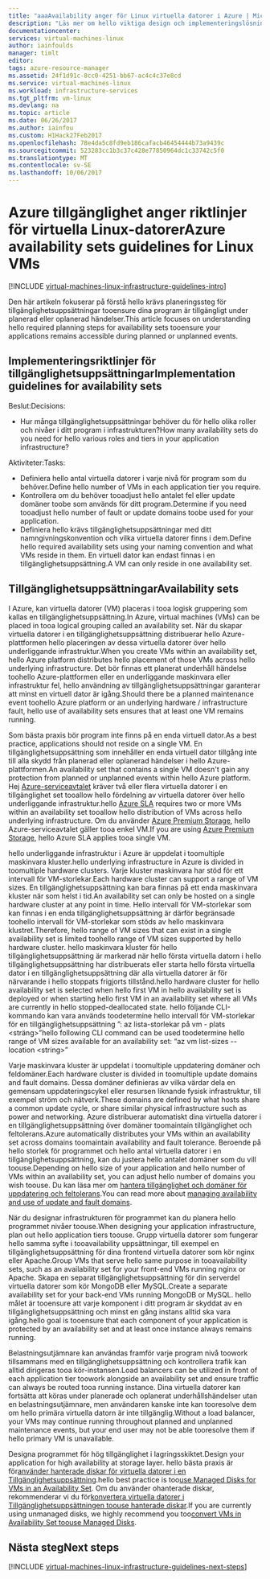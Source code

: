 ```yaml
---
title: "aaaAvailability anger för Linux virtuella datorer i Azure | Microsoft Docs"
description: "Läs mer om hello viktiga design och implementeringslösning riktlinjer för att distribuera Tillgänglighetsuppsättningar i Azure infrastrukturtjänster."
documentationcenter: 
services: virtual-machines-linux
author: iainfoulds
manager: timlt
editor: 
tags: azure-resource-manager
ms.assetid: 24f1d91c-8cc0-4251-bb67-ac4c4c37e8cd
ms.service: virtual-machines-linux
ms.workload: infrastructure-services
ms.tgt_pltfrm: vm-linux
ms.devlang: na
ms.topic: article
ms.date: 06/26/2017
ms.author: iainfou
ms.custom: H1Hack27Feb2017
ms.openlocfilehash: 78e4da5c8fd9eb186cafacb46454444b73a9439c
ms.sourcegitcommit: 523283cc1b3c37c428e77850964dc1c33742c5f0
ms.translationtype: MT
ms.contentlocale: sv-SE
ms.lasthandoff: 10/06/2017
---
```

# <a name="azure-availability-sets-guidelines-for-linux-vms"></a><span data-ttu-id="ffb87-103">Azure tillgänglighet anger riktlinjer för virtuella Linux-datorer</span><span class="sxs-lookup"><span data-stu-id="ffb87-103">Azure availability sets guidelines for Linux VMs</span></span>

[!INCLUDE [virtual-machines-linux-infrastructure-guidelines-intro](../../../includes/virtual-machines-linux-infrastructure-guidelines-intro.md)]

<span data-ttu-id="ffb87-104">Den här artikeln fokuserar på förstå hello krävs planeringssteg för tillgänglighetsuppsättningar tooensure dina program är tillgängligt under planerad eller oplanerad händelser.</span><span class="sxs-lookup"><span data-stu-id="ffb87-104">This article focuses on understanding hello required planning steps for availability sets tooensure your applications remains accessible during planned or unplanned events.</span></span>

## <a name="implementation-guidelines-for-availability-sets"></a><span data-ttu-id="ffb87-105">Implementeringsriktlinjer för tillgänglighetsuppsättningar</span><span class="sxs-lookup"><span data-stu-id="ffb87-105">Implementation guidelines for availability sets</span></span>
<span data-ttu-id="ffb87-106">Beslut:</span><span class="sxs-lookup"><span data-stu-id="ffb87-106">Decisions:</span></span>

* <span data-ttu-id="ffb87-107">Hur många tillgänglighetsuppsättningar behöver du för hello olika roller och nivåer i ditt program i infrastrukturen?</span><span class="sxs-lookup"><span data-stu-id="ffb87-107">How many availability sets do you need for hello various roles and tiers in your application infrastructure?</span></span>

<span data-ttu-id="ffb87-108">Aktiviteter:</span><span class="sxs-lookup"><span data-stu-id="ffb87-108">Tasks:</span></span>

* <span data-ttu-id="ffb87-109">Definiera hello antal virtuella datorer i varje nivå för program som du behöver.</span><span class="sxs-lookup"><span data-stu-id="ffb87-109">Define hello number of VMs in each application tier you require.</span></span>
* <span data-ttu-id="ffb87-110">Kontrollera om du behöver tooadjust hello antalet fel eller update domäner toobe som används för ditt program.</span><span class="sxs-lookup"><span data-stu-id="ffb87-110">Determine if you need tooadjust hello number of fault or update domains toobe used for your application.</span></span>
* <span data-ttu-id="ffb87-111">Definiera hello krävs tillgänglighetsuppsättningar med ditt namngivningskonvention och vilka virtuella datorer finns i dem.</span><span class="sxs-lookup"><span data-stu-id="ffb87-111">Define hello required availability sets using your naming convention and what VMs reside in them.</span></span> <span data-ttu-id="ffb87-112">En virtuell dator kan endast finnas i en tillgänglighetsuppsättning.</span><span class="sxs-lookup"><span data-stu-id="ffb87-112">A VM can only reside in one availability set.</span></span> 

## <a name="availability-sets"></a><span data-ttu-id="ffb87-113">Tillgänglighetsuppsättningar</span><span class="sxs-lookup"><span data-stu-id="ffb87-113">Availability sets</span></span>
<span data-ttu-id="ffb87-114">I Azure, kan virtuella datorer (VM) placeras i tooa logisk gruppering som kallas en tillgänglighetsuppsättning.</span><span class="sxs-lookup"><span data-stu-id="ffb87-114">In Azure, virtual machines (VMs) can be placed in tooa logical grouping called an availability set.</span></span> <span data-ttu-id="ffb87-115">När du skapar virtuella datorer i en tillgänglighetsuppsättning distribuerar hello Azure-plattformen hello placeringen av dessa virtuella datorer över hello underliggande infrastruktur.</span><span class="sxs-lookup"><span data-stu-id="ffb87-115">When you create VMs within an availability set, hello Azure platform distributes hello placement of those VMs across hello underlying infrastructure.</span></span> <span data-ttu-id="ffb87-116">Det bör finnas ett planerat underhåll händelse toohello Azure-plattformen eller en underliggande maskinvara eller infrastruktur fel, hello användning av tillgänglighetsuppsättningar garanterar att minst en virtuell dator är igång.</span><span class="sxs-lookup"><span data-stu-id="ffb87-116">Should there be a planned maintenance event toohello Azure platform or an underlying hardware / infrastructure fault, hello use of availability sets ensures that at least one VM remains running.</span></span>

<span data-ttu-id="ffb87-117">Som bästa praxis bör program inte finns på en enda virtuell dator.</span><span class="sxs-lookup"><span data-stu-id="ffb87-117">As a best practice, applications should not reside on a single VM.</span></span> <span data-ttu-id="ffb87-118">En tillgänglighetsuppsättning som innehåller en enda virtuell dator tillgång inte till alla skydd från planerad eller oplanerad händelser i hello Azure-plattformen.</span><span class="sxs-lookup"><span data-stu-id="ffb87-118">An availability set that contains a single VM doesn't gain any protection from planned or unplanned events within hello Azure platform.</span></span> <span data-ttu-id="ffb87-119">Hej [Azure-serviceavtalet](https://azure.microsoft.com/support/legal/sla/virtual-machines) kräver två eller flera virtuella datorer i en tillgänglighet set tooallow hello fördelning av virtuella datorer över hello underliggande infrastruktur.</span><span class="sxs-lookup"><span data-stu-id="ffb87-119">hello [Azure SLA](https://azure.microsoft.com/support/legal/sla/virtual-machines) requires two or more VMs within an availability set tooallow hello distribution of VMs across hello underlying infrastructure.</span></span> <span data-ttu-id="ffb87-120">Om du använder [Azure Premium Storage](../../storage/storage-premium-storage.md?toc=%2fazure%2fvirtual-machines%2flinux%2ftoc.json), hello Azure-serviceavtalet gäller tooa enkel VM.</span><span class="sxs-lookup"><span data-stu-id="ffb87-120">If you are using [Azure Premium Storage](../../storage/storage-premium-storage.md?toc=%2fazure%2fvirtual-machines%2flinux%2ftoc.json), hello Azure SLA applies tooa single VM.</span></span>

<span data-ttu-id="ffb87-121">hello underliggande infrastruktur i Azure är uppdelat i toomultiple maskinvara kluster.</span><span class="sxs-lookup"><span data-stu-id="ffb87-121">hello underlying infrastructure in Azure is divided in toomultiple hardware clusters.</span></span> <span data-ttu-id="ffb87-122">Varje kluster maskinvara har stöd för ett intervall för VM-storlekar.</span><span class="sxs-lookup"><span data-stu-id="ffb87-122">Each hardware cluster can support a range of VM sizes.</span></span> <span data-ttu-id="ffb87-123">En tillgänglighetsuppsättning kan bara finnas på ett enda maskinvara kluster när som helst i tid.</span><span class="sxs-lookup"><span data-stu-id="ffb87-123">An availability set can only be hosted on a single hardware cluster at any point in time.</span></span> <span data-ttu-id="ffb87-124">Hello intervall för VM-storlekar som kan finnas i en enda tillgänglighetsuppsättning är därför begränsade toohello intervall för VM-storlekar som stöds av hello maskinvara klustret.</span><span class="sxs-lookup"><span data-stu-id="ffb87-124">Therefore, hello range of VM sizes that can exist in a single availability set is limited toohello range of VM sizes supported by hello hardware cluster.</span></span> <span data-ttu-id="ffb87-125">hello maskinvara kluster för hello tillgänglighetsuppsättning är markerad när hello första virtuella datorn i hello tillgänglighetsuppsättning har distribuerats eller starta hello första virtuella dator i en tillgänglighetsuppsättning där alla virtuella datorer är för närvarande i hello stoppats frigjorts tillstånd.</span><span class="sxs-lookup"><span data-stu-id="ffb87-125">hello hardware cluster for hello availability set is selected when hello first VM in hello availability set is deployed or when starting hello first VM in an availability set where all VMs are currently in hello stopped-deallocated state.</span></span> <span data-ttu-id="ffb87-126">hello följande CLI-kommando kan vara används toodetermine hello intervall för VM-storlekar för en tillgänglighetsuppsättning ”: az lista-storlekar på vm - plats \<sträng\>”</span><span class="sxs-lookup"><span data-stu-id="ffb87-126">hello following CLI command can be used toodetermine hello range of VM sizes available for an availability set: “az vm list-sizes --location \<string\>”</span></span>

<span data-ttu-id="ffb87-127">Varje maskinvara kluster är uppdelat i toomultiple uppdatering domäner och feldomäner.</span><span class="sxs-lookup"><span data-stu-id="ffb87-127">Each hardware cluster is divided in toomultiple update domains and fault domains.</span></span> <span data-ttu-id="ffb87-128">Dessa domäner definieras av vilka värdar dela en gemensam uppdateringscykel eller resursen liknande fysisk infrastruktur, till exempel ström och nätverk.</span><span class="sxs-lookup"><span data-stu-id="ffb87-128">These domains are defined by what hosts share a common update cycle, or share similar physical infrastructure such as power and networking.</span></span> <span data-ttu-id="ffb87-129">Azure distribuerar automatiskt dina virtuella datorer i en tillgänglighetsuppsättning över domäner toomaintain tillgänglighet och feltolerans.</span><span class="sxs-lookup"><span data-stu-id="ffb87-129">Azure automatically distributes your VMs within an availability set across domains toomaintain availability and fault tolerance.</span></span> <span data-ttu-id="ffb87-130">Beroende på hello storlek för programmet och hello antal virtuella datorer i en tillgänglighetsuppsättning, kan du justera hello antalet domäner som du vill toouse.</span><span class="sxs-lookup"><span data-stu-id="ffb87-130">Depending on hello size of your application and hello number of VMs within an availability set, you can adjust hello number of domains you wish toouse.</span></span> <span data-ttu-id="ffb87-131">Du kan läsa mer om [hantera tillgänglighet och domäner för uppdatering och feltolerans](manage-availability.md).</span><span class="sxs-lookup"><span data-stu-id="ffb87-131">You can read more about [managing availability and use of update and fault domains](manage-availability.md).</span></span>

<span data-ttu-id="ffb87-132">När du designar infrastrukturen för programmet kan du planera hello programmet nivåer toouse.</span><span class="sxs-lookup"><span data-stu-id="ffb87-132">When designing your application infrastructure, plan out hello application tiers toouse.</span></span> <span data-ttu-id="ffb87-133">Grupp virtuella datorer som fungerar hello samma syfte i tooavailability uppsättningar, till exempel en tillgänglighetsuppsättning för dina frontend virtuella datorer som kör nginx eller Apache.</span><span class="sxs-lookup"><span data-stu-id="ffb87-133">Group VMs that serve hello same purpose in tooavailability sets, such as an availability set for your front-end VMs running nginx or Apache.</span></span> <span data-ttu-id="ffb87-134">Skapa en separat tillgänglighetsuppsättning för din serverdel virtuella datorer som kör MongoDB eller MySQL.</span><span class="sxs-lookup"><span data-stu-id="ffb87-134">Create a separate availability set for your back-end VMs running MongoDB or MySQL.</span></span> <span data-ttu-id="ffb87-135">hello målet är tooensure att varje komponent i ditt program är skyddat av en tillgänglighetsuppsättning och minst en gång instans alltid ska vara igång.</span><span class="sxs-lookup"><span data-stu-id="ffb87-135">hello goal is tooensure that each component of your application is protected by an availability set and at least once instance always remains running.</span></span>

<span data-ttu-id="ffb87-136">Belastningsutjämnare kan användas framför varje program nivå toowork tillsammans med en tillgänglighetsuppsättning och kontrollera trafik kan alltid dirigeras tooa kör-instansen.</span><span class="sxs-lookup"><span data-stu-id="ffb87-136">Load balancers can be utilized in front of each application tier toowork alongside an availability set and ensure traffic can always be routed tooa running instance.</span></span> <span data-ttu-id="ffb87-137">Dina virtuella datorer kan fortsätta att köras under planerade och oplanerat underhållshändelser utan en belastningsutjämnare, men användaren kanske inte kan tooresolve dem om hello primära virtuella datorn är inte tillgänglig.</span><span class="sxs-lookup"><span data-stu-id="ffb87-137">Without a load balancer, your VMs may continue running throughout planned and unplanned maintenance events, but your end user may not be able tooresolve them if hello primary VM is unavailable.</span></span>

<span data-ttu-id="ffb87-138">Designa programmet för hög tillgänglighet i lagringsskiktet.</span><span class="sxs-lookup"><span data-stu-id="ffb87-138">Design your application for high availability at storage layer.</span></span> <span data-ttu-id="ffb87-139">hello bästa praxis är för[använder hanterade diskar för virtuella datorer i en Tillgänglighetsuppsättning](manage-availability.md#use-managed-disks-for-vms-in-an-availability-set).</span><span class="sxs-lookup"><span data-stu-id="ffb87-139">hello best practice is too[use Managed Disks for VMs in an Availability Set](manage-availability.md#use-managed-disks-for-vms-in-an-availability-set).</span></span> <span data-ttu-id="ffb87-140">Om du använder ohanterade diskar, rekommenderar vi du för[konvertera virtuella datorer i Tillgänglighetsuppsättningen toouse hanterade diskar](convert-unmanaged-to-managed-disks.md#convert-vms-in-an-availability-set).</span><span class="sxs-lookup"><span data-stu-id="ffb87-140">If you are currently using unmanaged disks, we highly recommend you too[convert VMs in Availability Set toouse Managed Disks](convert-unmanaged-to-managed-disks.md#convert-vms-in-an-availability-set).</span></span>

## <a name="next-steps"></a><span data-ttu-id="ffb87-141">Nästa steg</span><span class="sxs-lookup"><span data-stu-id="ffb87-141">Next steps</span></span>
[!INCLUDE [virtual-machines-linux-infrastructure-guidelines-next-steps](../../../includes/virtual-machines-linux-infrastructure-guidelines-next-steps.md)]

